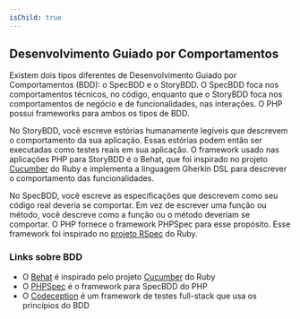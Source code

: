 ```yaml
---
isChild: true
---
```


## Desenvolvimento Guiado por Comportamentos

Existem dois tipos diferentes de Desenvolvimento Guiado por Comportamentos (BDD): o SpecBDD e o StoryBDD. O SpecBDD foca nos comportamentos técnicos, no código, enquanto que o StoryBDD foca nos comportamentos de negócio e de funcionalidades, nas interações. O PHP possui frameworks para ambos os tipos de BDD.

No StoryBDD, você escreve estórias humanamente legíveis que descrevem o comportamento da sua aplicação. Essas estórias
podem então ser executadas como testes reais em sua aplicação. O framework usado nas aplicações PHP para StoryBDD
é o Behat, que foi inspirado no projeto [Cucumber](http://cukes.info/) do Ruby e implementa a linguagem Gherkin DSL
para descrever o comportamento das funcionalidades.

No SpecBDD, você escreve as especificações que descrevem como seu código real deveria se comportar. Em vez de escrever
uma função ou método, você descreve como a função ou o método deveriam se comportar. O PHP fornece o framework PHPSpec para esse propósito. Esse framework foi inspirado
no [projeto RSpec](http://rspec.info/) do Ruby.

### Links sobre BDD

* O [Behat](http://behat.org/) é inspirado pelo projeto [Cucumber](http://cukes.info/) do Ruby
* O [PHPSpec](http://www.phpspec.net/) é o framework para SpecBDD do PHP
* O [Codeception](http://www.codeception.com) é um framework de testes full-stack que usa os princípios do BDD
